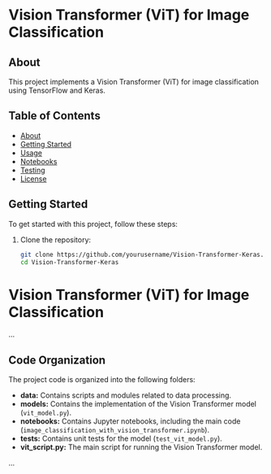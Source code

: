  
# Vision Transformer (ViT) for Image Classification

## About
This project implements a Vision Transformer (ViT) for image classification using TensorFlow and Keras.

## Table of Contents
- [About](#about)
- [Getting Started](#getting-started)
- [Usage](#usage)
- [Notebooks](#notebooks)
- [Testing](#testing)
- [License](#license)

## Getting Started
To get started with this project, follow these steps:

1. Clone the repository:
   ```bash
   git clone https://github.com/yourusername/Vision-Transformer-Keras.git
   cd Vision-Transformer-Keras
# Vision Transformer (ViT) for Image Classification

...

## Code Organization
The project code is organized into the following folders:

- **data:** Contains scripts and modules related to data processing.
- **models:** Contains the implementation of the Vision Transformer model (`vit_model.py`).
- **notebooks:** Contains Jupyter notebooks, including the main code (`image_classification_with_vision_transformer.ipynb`).
- **tests:** Contains unit tests for the model (`test_vit_model.py`).
- **vit_script.py:** The main script for running the Vision Transformer model.

...

